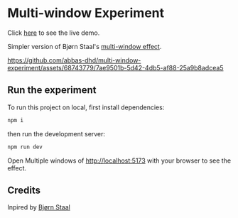 # Multi-window Experiment

Click [here](https://abbas-dhd-multi-window.netlify.app) to see the live demo.

Simpler version of Bjørn Staal's [multi-window effect](https://twitter.com/_nonfigurativ_/status/1727322594570027343).


https://github.com/abbas-dhd/multi-window-experiment/assets/68743779/7ae9501b-5d42-4db5-af88-25a9b8adcea5



## Run the experiment

To run this project on local, first install dependencies:

```bash
npm i
```

then run the development server:

```bash
npm run dev
```

Open Multiple windows of [http://localhost:5173](http://localhost:3000) with your browser to see the effect.

## Credits

Inpired by [Bjørn Staal](https://twitter.com/_nonfigurativ_)
